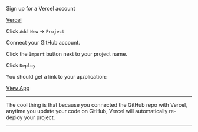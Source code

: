 Sign up for a Vercel account

[Vercel](https://vercel.com/)

Click `Add New` -> `Project`

Connect your GitHub account.

Click the `Import` button next to your project name.

Click `Deploy`

You should get a link to your ap/plication:

[View App](https://bun-vite-svelte-typescript.vercel.app/)

_______________________________________________________________________________

The cool thing is that because you connected the GitHub repo with Vercel,
anytime you update your code on GitHub, 
Vercel will automatically re-deploy your project.

_______________________________________________________________________________
